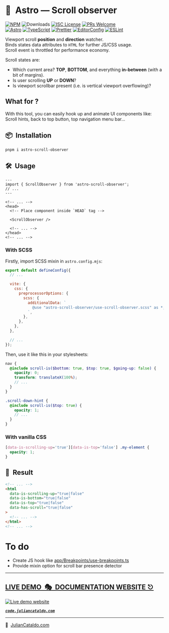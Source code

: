 # 🚀  Astro — Scroll observer

[![NPM](https://img.shields.io/npm/v/@julian_cataldo/astro-scroll-observer)](https://www.npmjs.com/package/@julian_cataldo/astro-scroll-observer)
![Downloads](https://img.shields.io/npm/dt/@julian_cataldo/astro-scroll-observer.svg)
[![ISC License](https://img.shields.io/npm/l/@julian_cataldo/astro-scroll-observer)](https://github.com/JulianCataldo/web-garden/blob/develop/LICENSE)
[![PRs Welcome](https://img.shields.io/badge/PRs-welcome-brightgreen.svg)](https://makeapullrequest.com)  
[![Astro](https://img.shields.io/badge/Astro-333333.svg?logo=astro)](https://astro.build)
[![TypeScript](https://img.shields.io/badge/TypeScript-333333.svg?logo=typescript)](http://www.typescriptlang.org/)
[![Prettier](https://img.shields.io/badge/Prettier-333333.svg?logo=prettier)](https://prettier.io)
[![EditorConfig](https://img.shields.io/badge/EditorConfig-333333.svg?logo=editorconfig)](https://editorconfig.org)
[![ESLint](https://img.shields.io/badge/ESLint-3A33D1?logo=eslint)](https://eslint.org)

Viewport scroll **position** and **direction** watcher.  
Binds states data attributes to `HTML` for further JS/CSS usage.  
Scroll event is throttled for performance economy.

Scroll states are:

- Which current area? **TOP**, **BOTTOM**, and everything **in-between** (with a bit of margins).
- Is user scrolling **UP** or **DOWN**?
- Is viewport scrollbar present (i.e. is vertical viewport overflowing)?

## What for ?

With this tool, you can easily hook up and animate UI components like:  
Scroll hints, back to top button, top navigation menu bar…

<!-- ## Demo

https://user-images.githubusercontent.com/603498/174468167-4f3cdbe3-ec90-49f6-8c51-d6028605c7d6.mp4 -->

## 📦  Installation

```sh
pnpm i astro-scroll-observer
```

## 🛠  Usage

```astro
---
import { ScrollObserver } from 'astro-scroll-observer';
// ...
---
```

```astro
<!-- ... -->
<head>
  <!-- Place component inside `HEAD` tag -->

  <ScrollObserver />

  <!-- ... -->
</head>
<!-- ... -->
```

### With SCSS

Firstly, import SCSS mixin in `astro.config.mjs`:

```js
export default defineConfig({
  // ...

  vite: {
    css: {
      preprocessorOptions: {
        scss: {
          additionalData: ` 
            @use "astro-scroll-observer/use-scroll-observer.scss" as *;
          `,
        },
      },
    },
  },

  // ...
});
```

Then, use it like this in your stylesheets:

```scss
nav {
  @include scroll-is($bottom: true, $top: true, $going-up: false) {
    opacity: 0;
    transform: translateX(100%);
    // ...
  }
}

.scroll-down-hint {
  @include scroll-is($top: true) {
    opacity: 1;
    // ...
  }
}
```

### With vanilla CSS

```css
[data-is-scrolling-up='true'][data-is-top='false'] .my-element {
  opacity: 1;
}
```

## 🎉  Result

```html
<!-- ... -->
<html
  data-is-scrolling-up="true|false"
  data-is-bottom="true|false"
  data-is-top="true|false"
  data-has-scroll="true|false"
>
  <!-- ... -->
</html>
<!-- ... -->
```

# To do

- Create JS hook like [app/Breakpoints/use-breakpoints.ts](https://github.com/JulianCataldo/web-garden/blob/develop/app/Breakpoints/use-breakpoints.ts)
- Provide mixin option for scroll bar presence detector

<div class="git-footer">

---

## [LIVE DEMO  🎭  DOCUMENTATION WEBSITE ⎋](https://code.juliancataldo.com/)

[![Live demo website](https://code.juliancataldo.com/poster.png)](https://code.juliancataldo.com)

**_[`code.juliancataldo.com`](https://code.juliancataldo.com/)_**

---

🔗  [JulianCataldo.com](https://www.juliancataldo.com/)

</div>

